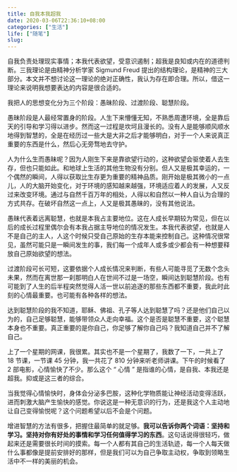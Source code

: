 ```yaml
---
title: 自我本我超我
date: 2020-03-06T22:36:10+08:00
categories: ["生活"]
life: ["随笔"]
slug:
---
```


自我负责处理现实事情；本我代表欲望，受意识遏制；超我是良知或内在的道德判断。三我理论是由精神分析学家 Sigmund Freud 提出的结构理论，是精神的三大部分。本文并不想讨论这一理论的绝对正确性，我认为存在即合理。所以，借这一理论来说明我想要表达的内容是很合适的。

我把人的思想变化分为三个阶段：愚昧阶段、过渡阶段、聪慧阶段。

愚昧阶段是人最经常置身的阶段。人生下来懵懂无知，不熟悉周遭环境，全是靠后天的引导和学习得以进步。然而这一过程是坎坷且漫长的。没有人是能够顺风顺水地得到智慧的，全是在经历过一些大是大非之后才能够明白，对于一个人来说真正重要的东西是什么，然后心无旁骛地去守护。

人为什么生而愚昧呢？因为人刚生下来是靠欲望行动的，这种欲望会驱使着人去生存，但也只能如此。和地球上生活的其他生物没有分别。但人又是极其幸运的，一个偶然的瞬间，人得以获取比生存更为重要的精神品质。刚开始是极其微小的一点儿，人的大脑开始变化，对于环境的感知越来越强，环境适应着人的发展，人又反过来改变环境。通过与自然千百万年的相处，人得以和自然以一种人自认为合理的方式共存。在破坏自然这一点上，人又是极其愚昧的，没有其他说法。

愚昧代表着远离聪慧，也就是本我占主要地位。这在人成长早期较为常见，但在以后的成长过程里偶尔会有本我占据主导地位的情况发生。本我代表欲望，也就是人不是自己的主人，人这个时候只受自己原始的生存本能来控制自己。这种情况很常见，虽然可能只是一瞬间发生的事，我们每一个成年人或多或少都会有一种想要释放自己原始欲望的想法。

过渡阶段可长可短，这要依据个人成长情况来判断，有些人可能寻觅了无数个念头未果，然而在离世那一刹那明白人在世间不过是一场空，瞬间达到聪慧阶段。也有可能到了人生的后半程突然觉得人活一世以前追逐的那些东西都不重要，我此时此刻的心情最重要。也可能有各种各样的想法。

达到聪慧阶段的我不知道，耶稣、佛祖、孔子等人达到聪慧了吗？还是他们自己以为的，自己足够聪慧，能够带领众人走向幸福。这个是否是聪慧不重要，这个聪慧本身也不重要。真正重要的是你自己，你足够了解你自己吗？我知道自己并不了解自己。

上了一个星期的网课，我很累。其实也不是一个星期了，我数了一下，一共上了 18 节课，一节课 45 分钟，我一共花了 810 分钟来听老师讲课。下午的时候看了 2 部电影，心情愉快了不少。那么这个 “ 心情 ” 是指谁的心情，是自我、本我还是超我。抑或是这三者的综合。

当我觉得心情愉快时，身体会分泌多巴胺，这种化学物质能让神经活动变得活跃，进而刺激大脑产生愉快的感觉。你说这是一种无意识的行为，还是我这个人主动地让自己变得愉悦呢？这个问题希望以后不会是个问题。

增进智慧的方法有很多，把握住最简单的就足够。**我可以告诉你两个词语：坚持和学习。坚持对你有好处的事情和学习任何值得学习的东西**。这句话说得很轻巧，做起来还是需要很长时间的摸索。每一个人都有其自己的生活轨迹，每一个人每天做什么事都像是提前安排好的那样，但是我们可以为自己争取主动权，争取到领略生活中不一样的美丽的机会。